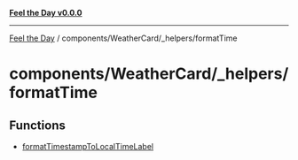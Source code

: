 [**Feel the Day v0.0.0**](../../../../README.md)

***

[Feel the Day](../../../../README.md) / components/WeatherCard/\_helpers/formatTime

# components/WeatherCard/\_helpers/formatTime

## Functions

- [formatTimestampToLocalTimeLabel](functions/formatTimestampToLocalTimeLabel.md)
